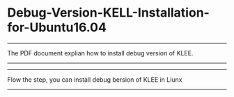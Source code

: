 # Debug-Version-KELL-Installation-for-Ubuntu16.04

-------------------------------------------------------------------------------

The PDF document explian how to install debug version of KLEE.

-------------------------------------------------------------------------------

-------------------------------------------------------------------------------

Flow the step, you can install debug bersion of KLEE in Liunx

-------------------------------------------------------------------------------


